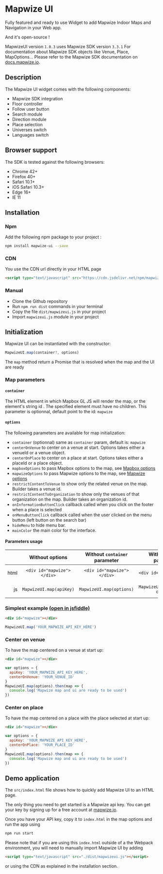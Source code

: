 # Mapwize UI

Fully featured and ready to use Widget to add Mapwize Indoor Maps and Navigation in your Web app.

And it's open-source !

MapwizeUI version `1.0.3` uses Mapwize SDK version `3.3.1`
For documentation about Mapwize SDK objects like Venue, Place, MapOptions... Please refer to the Mapwize SDK documentation on [docs.mapwize.io](https://docs.mapwize.io/developers/js/sdk/3.3.1/).

## Description

The Mapwize UI widget comes with the following components:

- Mapwize SDK integration
- Floor controller
- Follow user button
- Search module
- Direction module
- Place selection
- Universes switch
- Languages switch

## Browser support

The SDK is tested against the following browsers:

- Chrome 42+
- Firefox 40+
- Safari 10.1+
- iOS Safari 10.3+
- Edge 16+
- IE 11

## Installation

### Npm

Add the following npm package to your project :

```sh
npm install mapwize-ui --save
```

### CDN

You use the CDN url directly in your HTML page

```html
<script type="text/javascript" src="https://cdn.jsdelivr.net/npm/mapwize-ui@1.0.3"></script>
```

### Manual

- Clone the Github repository
- Run `npm run dist` commands in your terminal
- Copy the file `dist/mapwizeui.js` in your project
- Import `mapwizeui.js` module in your project

## Initialization

Mapwize UI can be instantiated with the constructor:

```javascript
MapwizeUI.map(container?, options)
```

The `map` method return a Promise that is resolved when the map and the UI are ready

### Map parameters

#### `container`

The HTML element in which Mapbox GL JS will render the map, or the element's string  id . The specified element must have no children. This parameter is optionnal, default point to the id: `mapwize`

#### `options`

The following parameters are available for map initialization:

- `container` (optionnal) same as `container` param, default is: `mapwize`
- `centerOnVenue` to center on a venue at start. Options takes either a venueId or a venue object.
- `centerOnPlace` to center on a place at start. Options takes either a placeId or a place object.
- `mapboxOptions` to pass Mapbox options to the map, see [Mapbox options](https://docs.mapwize.io/developers/js/sdk/3.2.1/#map-constructor)
- `mapwizeOptions` to pass Mapwize options to the map, see [Mapwize options](https://docs.mapwize.io/developers/js/sdk/3.2.1/#map-constructor)
- `restrictContentToVenue` to show only the related venue on the map. Builder takes a venue id.
- `restrictContentToOrganization` to show only the venues of that organization on the map. Builder takes an organization id.
- `onInformationButtonClick` callback called when you click on the footer when a place is selected
- `onMenuButtonClick` callback called when the user clicked on the menu button (left button on the search bar)
- `hideMenu` to hide menu bar.
- `mainColor` the main color for the interface.

#### Parameters usage
|    | Without options | Without `container` parameter | With `container` parameter | With `container` option |
|---:|:---------------:|:-----------------------------:|:--------------------------:|:-----------------------:|
|html| `<div id="mapwize"></div>` | `<div id="mapwize"></div>`    | `<div id="myMap"></div>` | `<div id="myMap"></div>` |
|js  | `MapwizeUI.map(apiKey)` | `MapwizeUI.map(options)`      | `MapwizeUI.map('myMap', options)` | `MapwizeUI.map({ container: 'myMap'})` |

### Simplest example [(open in jsfiddle)](https://jsfiddle.net/Mapwize/8peukahd/)

```html
<div id="mapwize"></div>
```
```javascript
MapwizeUI.map('YOUR_MAPWIZE_API_KEY_HERE')
```

### Center on venue

To have the map centered on a venue at start up:

```html
<div id="mapwize"></div>
```
```javascript
var options = {
  apiKey: 'YOUR_MAPWIZE_API_KEY_HERE',
  centerOnVenue: 'YOUR_VENUE_ID'
}
MapwizeUI.map(options).then(map => {
  console.log('Mapwize map and ui are ready to be used')
})
```

### Center on place

To have the map centered on a place with the place selected at start up: 

```html
<div id="mapwize"></div>
```
```javascript
var options = {
  apiKey: 'YOUR_MAPWIZE_API_KEY_HERE',
  centerOnPlace: 'YOUR_PLACE_ID'
}
MapwizeUI.map(options).then(map => {
  console.log('Mapwize map and ui are ready to be used')
})
```

## Demo application

The `src/index.html` file shows how to quickly add Mapwize UI to an HTML page.

The only thing you need to get started is a Mapwize api key. 
You can get your key by signing up for a free account at [mapwize.io](https://www.mapwize.io).

Once you have your API key, copy it to `index.html` in the map options and run the app using

```sh
npm run start
```

Please note that if you are using this `index.html` outside of a the Webpack environment, you will need to manually import Mapwize UI by adding

```html
<script type="text/javascript" src="./dist/mapwizeui.js"></script>
```

or using the CDN as explained in the installation section.
